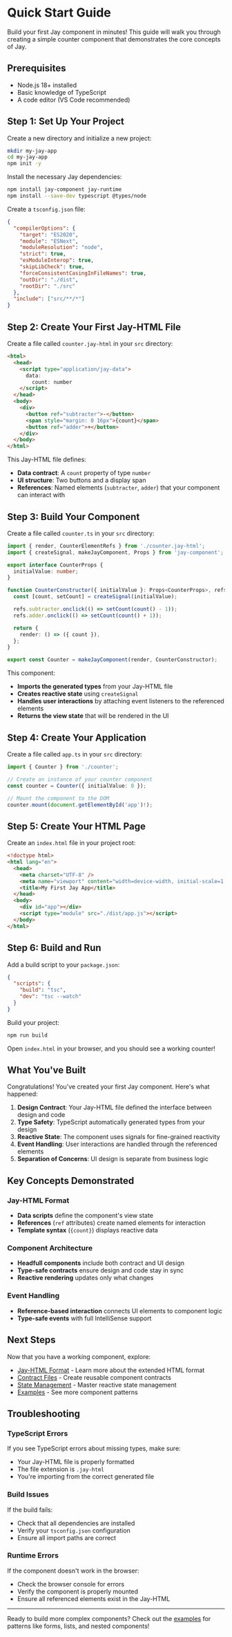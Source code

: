 # Quick Start Guide

Build your first Jay component in minutes! This guide will walk you through creating a simple counter component that demonstrates the core concepts of Jay.

## Prerequisites

- Node.js 18+ installed
- Basic knowledge of TypeScript
- A code editor (VS Code recommended)

## Step 1: Set Up Your Project

Create a new directory and initialize a new project:

```bash
mkdir my-jay-app
cd my-jay-app
npm init -y
```

Install the necessary Jay dependencies:

```bash
npm install jay-component jay-runtime
npm install --save-dev typescript @types/node
```

Create a `tsconfig.json` file:

```json
{
  "compilerOptions": {
    "target": "ES2020",
    "module": "ESNext",
    "moduleResolution": "node",
    "strict": true,
    "esModuleInterop": true,
    "skipLibCheck": true,
    "forceConsistentCasingInFileNames": true,
    "outDir": "./dist",
    "rootDir": "./src"
  },
  "include": ["src/**/*"]
}
```

## Step 2: Create Your First Jay-HTML File

Create a file called `counter.jay-html` in your `src` directory:

```html
<html>
  <head>
    <script type="application/jay-data">
      data:
        count: number
    </script>
  </head>
  <body>
    <div>
      <button ref="subtracter">-</button>
      <span style="margin: 0 16px">{count}</span>
      <button ref="adder">+</button>
    </div>
  </body>
</html>
```

This Jay-HTML file defines:

- **Data contract**: A `count` property of type `number`
- **UI structure**: Two buttons and a display span
- **References**: Named elements (`subtracter`, `adder`) that your component can interact with

## Step 3: Build Your Component

Create a file called `counter.ts` in your `src` directory:

```typescript
import { render, CounterElementRefs } from './counter.jay-html';
import { createSignal, makeJayComponent, Props } from 'jay-component';

export interface CounterProps {
  initialValue: number;
}

function CounterConstructor({ initialValue }: Props<CounterProps>, refs: CounterElementRefs) {
  const [count, setCount] = createSignal(initialValue);

  refs.subtracter.onclick(() => setCount(count() - 1));
  refs.adder.onclick(() => setCount(count() + 1));

  return {
    render: () => ({ count }),
  };
}

export const Counter = makeJayComponent(render, CounterConstructor);
```

This component:

- **Imports the generated types** from your Jay-HTML file
- **Creates reactive state** using `createSignal`
- **Handles user interactions** by attaching event listeners to the referenced elements
- **Returns the view state** that will be rendered in the UI

## Step 4: Create Your Application

Create a file called `app.ts` in your `src` directory:

```typescript
import { Counter } from './counter';

// Create an instance of your counter component
const counter = Counter({ initialValue: 0 });

// Mount the component to the DOM
counter.mount(document.getElementById('app')!);
```

## Step 5: Create Your HTML Page

Create an `index.html` file in your project root:

```html
<!doctype html>
<html lang="en">
  <head>
    <meta charset="UTF-8" />
    <meta name="viewport" content="width=device-width, initial-scale=1.0" />
    <title>My First Jay App</title>
  </head>
  <body>
    <div id="app"></div>
    <script type="module" src="./dist/app.js"></script>
  </body>
</html>
```

## Step 6: Build and Run

Add a build script to your `package.json`:

```json
{
  "scripts": {
    "build": "tsc",
    "dev": "tsc --watch"
  }
}
```

Build your project:

```bash
npm run build
```

Open `index.html` in your browser, and you should see a working counter!

## What You've Built

Congratulations! You've created your first Jay component. Here's what happened:

1. **Design Contract**: Your Jay-HTML file defined the interface between design and code
2. **Type Safety**: TypeScript automatically generated types from your design
3. **Reactive State**: The component uses signals for fine-grained reactivity
4. **Event Handling**: User interactions are handled through the referenced elements
5. **Separation of Concerns**: UI design is separate from business logic

## Key Concepts Demonstrated

### Jay-HTML Format

- **Data scripts** define the component's view state
- **References** (`ref` attributes) create named elements for interaction
- **Template syntax** (`{count}`) displays reactive data

### Component Architecture

- **Headfull components** include both contract and UI design
- **Type-safe contracts** ensure design and code stay in sync
- **Reactive rendering** updates only what changes

### Event Handling

- **Reference-based interaction** connects UI elements to component logic
- **Type-safe events** with full IntelliSense support

## Next Steps

Now that you have a working component, explore:

- [Jay-HTML Format](./../core/jay-html.md) - Learn more about the extended HTML format
- [Contract Files](./../core/contract-files.md) - Create reusable component contracts
- [State Management](./../advanced/state-management.md) - Master reactive state management
- [Examples](./../examples/basic.md) - See more component patterns

## Troubleshooting

### TypeScript Errors

If you see TypeScript errors about missing types, make sure:

- Your Jay-HTML file is properly formatted
- The file extension is `.jay-html`
- You're importing from the correct generated file

### Build Issues

If the build fails:

- Check that all dependencies are installed
- Verify your `tsconfig.json` configuration
- Ensure all import paths are correct

### Runtime Errors

If the component doesn't work in the browser:

- Check the browser console for errors
- Verify the component is properly mounted
- Ensure all referenced elements exist in the Jay-HTML

---

Ready to build more complex components? Check out the [examples](../examples/basic.md) for patterns like forms, lists, and nested components!
